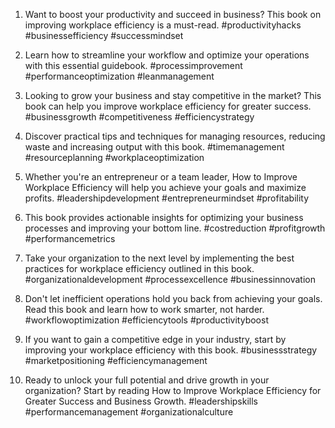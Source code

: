 1. Want to boost your productivity and succeed in business? This book on improving workplace efficiency is a must-read. #productivityhacks #businessefficiency #successmindset

2. Learn how to streamline your workflow and optimize your operations with this essential guidebook. #processimprovement #performanceoptimization #leanmanagement

3. Looking to grow your business and stay competitive in the market? This book can help you improve workplace efficiency for greater success. #businessgrowth #competitiveness #efficiencystrategy

4. Discover practical tips and techniques for managing resources, reducing waste and increasing output with this book. #timemanagement #resourceplanning #workplaceoptimization

5. Whether you're an entrepreneur or a team leader, How to Improve Workplace Efficiency will help you achieve your goals and maximize profits. #leadershipdevelopment #entrepreneurmindset #profitability

6. This book provides actionable insights for optimizing your business processes and improving your bottom line. #costreduction #profitgrowth #performancemetrics

7. Take your organization to the next level by implementing the best practices for workplace efficiency outlined in this book. #organizationaldevelopment #processexcellence #businessinnovation

8. Don't let inefficient operations hold you back from achieving your goals. Read this book and learn how to work smarter, not harder. #workflowoptimization #efficiencytools #productivityboost

9. If you want to gain a competitive edge in your industry, start by improving your workplace efficiency with this book. #businessstrategy #marketpositioning #efficiencymanagement

10. Ready to unlock your full potential and drive growth in your organization? Start by reading How to Improve Workplace Efficiency for Greater Success and Business Growth. #leadershipskills #performancemanagement #organizationalculture


